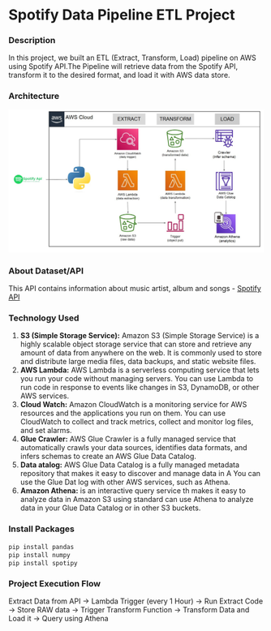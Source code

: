 # Spotify Data Pipeline ETL Project

### Description
In this project, we built an ETL (Extract, Transform, Load) pipeline on AWS using Spotify API.The Pipeline will retrieve data from the Spotify API, transform it to the desired format, and load it with AWS data store.    

### Architecture
![Architecture Diagram](https://github.com/deepakydv26/spotify-data-pipeline-etl-project/blob/main/Project-Arc.jpg)

### About Dataset/API
This API contains information about music artist, album and songs - [Spotify API](https://developer.spotify.com/documentation/web-api)
### Technology Used
1. **S3 (Simple Storage Service):** Amazon S3 (Simple Storage Service) is a highly scalable object storage service that can store and retrieve any amount of data from anywhere on the web. It is commonly used to store and distribute large media files, data backups, and static website files.
2.  **AWS Lambda:** AWS Lambda is a serverless computing service that lets you run your code without managing servers. You can use Lambda to run code in response to events like changes in S3, DynamoDB, or other AWS services. 
3. **Cloud Watch:** Amazon CloudWatch is a monitoring service for AWS resources and the applications you run on them. You can use CloudWatch to collect and track metrics, collect and monitor log files, and set alarms. 
4. **Glue Crawler:** AWS Glue Crawler is a fully managed service that automatically crawls your data sources, identifies data formats, and infers schemas to create an AWS Glue Data Catalog. 
5. **Data atalog:** AWS Glue Data Catalog is a fully managed metadata repository that makes it easy to discover and manage data in A You can use the Glue Dat log with other AWS services, such as Athena. 
6. **Amazon Athena:** is an interactive query service th makes it easy to analyze data in Amazon S3 using standard can use Athena to analyze data in your Glue Data Catalog or in other S3 buckets.

### Install Packages
```
pip install pandas
pip install numpy
pip install spotipy
```

### Project Execution Flow
Extract Data from API -> Lambda Trigger (every 1 Hour) -> Run Extract Code -> Store RAW data -> Trigger Transform Function -> Transform Data and Load it -> Query using Athena



